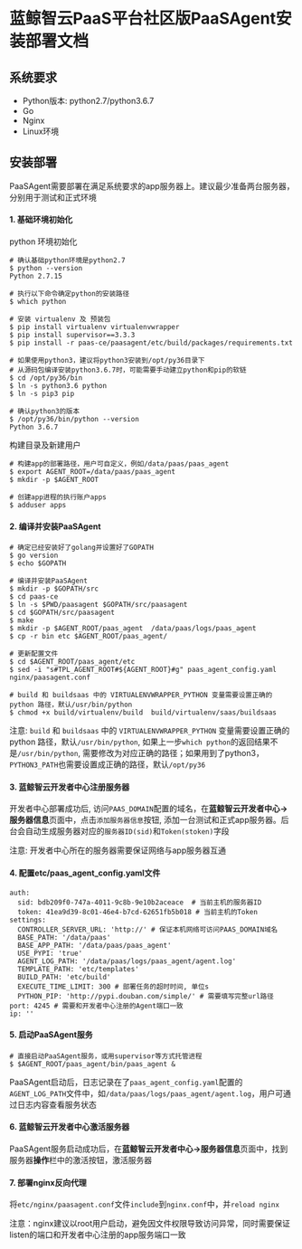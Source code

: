 # 蓝鲸智云PaaS平台社区版PaaSAgent安装部署文档

## 系统要求

- Python版本: python2.7/python3.6.7
- Go
- Nginx
- Linux环境

## 安装部署
PaaSAgent需要部署在满足系统要求的app服务器上。建议最少准备两台服务器，分别用于测试和正式环境

#### 1. 基础环境初始化

python 环境初始化

```
# 确认基础python环境是python2.7
$ python --version
Python 2.7.15

# 执行以下命令确定python的安装路径
$ which python

# 安装 virtualenv 及 预装包
$ pip install virtualenv virtualenvwrapper
$ pip install supervisor==3.3.3
$ pip install -r paas-ce/paasagent/etc/build/packages/requirements.txt

# 如果使用python3，建议将python3安装到/opt/py36目录下
# 从源码包编译安装python3.6.7时，可能需要手动建立python和pip的软链
$ cd /opt/py36/bin
$ ln -s python3.6 python
$ ln -s pip3 pip

# 确认python3的版本
$ /opt/py36/bin/python --version
Python 3.6.7
```


构建目录及新建用户

```
# 构建app的部署路径，用户可自定义，例如/data/paas/paas_agent
$ export AGENT_ROOT=/data/paas/paas_agent
$ mkdir -p $AGENT_ROOT

# 创建app进程的执行账户apps
$ adduser apps
```

#### 2. 编译并安装PaaSAgent

```
# 确定已经安装好了golang并设置好了GOPATH
$ go version
$ echo $GOPATH

# 编译并安装PaaSAgent
$ mkdir -p $GOPATH/src
$ cd paas-ce
$ ln -s $PWD/paasagent $GOPATH/src/paasagent
$ cd $GOPATH/src/paasagent
$ make
$ mkdir -p $AGENT_ROOT/paas_agent  /data/paas/logs/paas_agent
$ cp -r bin etc $AGENT_ROOT/paas_agent/

# 更新配置文件
$ cd $AGENT_ROOT/paas_agent/etc
$ sed -i "s#TPL_AGENT_ROOT#${AGENT_ROOT}#g" paas_agent_config.yaml nginx/paasagent.conf

# build 和 buildsaas 中的 VIRTUALENVWRAPPER_PYTHON 变量需要设置正确的 python 路径，默认/usr/bin/python
$ chmod +x build/virtualenv/build  build/virtualenv/saas/buildsaas
```

注意: `build` 和 `buildsaas` 中的 `VIRTUALENVWRAPPER_PYTHON` 变量需要设置正确的 python 路径，默认`/usr/bin/python`, 如果上一步`which python`的返回结果不是`/usr/bin/python`, 需要修改为对应正确的路径；如果用到了python3，`PYTHON3_PATH`也需要设置成正确的路径，默认`/opt/py36`

#### 3. 蓝鲸智云开发者中心注册服务器

开发者中心部署成功后, 访问`PAAS_DOMAIN`配置的域名，在**蓝鲸智云开发者中心->服务器信息**页面中，点击`添加服务器信息`按钮, 添加一台测试和正式app服务器。后台会自动生成服务器对应的`服务器ID(sid)`和`Token(stoken)`字段

注意: 开发者中心所在的服务器需要保证网络与app服务器互通

#### 4. 配置etc/paas_agent_config.yaml文件

```
auth:
  sid: bdb209f0-747a-4011-9c8b-9e10b2aceace  # 当前主机的服务器ID
  token: 41ea9d39-8c01-46e4-b7cd-62651fb5b018 # 当前主机的Token
settings:
  CONTROLLER_SERVER_URL: 'http://' # 保证本机网络可访问PAAS_DOMAIN域名
  BASE_PATH: '/data/paas'
  BASE_APP_PATH: '/data/paas/paas_agent'
  USE_PYPI: 'true'
  AGENT_LOG_PATH: '/data/paas/logs/paas_agent/agent.log'
  TEMPLATE_PATH: 'etc/templates'
  BUILD_PATH: 'etc/build'
  EXECUTE_TIME_LIMIT: 300 # 部署任务的超时时间, 单位s
  PYTHON_PIP: 'http://pypi.douban.com/simple/' # 需要填写完整url路径
port: 4245 # 需要和开发者中心注册的Agent端口一致
ip: ''
```

#### 5. 启动PaaSAgent服务

```
# 直接启动PaaSAgent服务，或用supervisor等方式托管进程
$ $AGENT_ROOT/paas_agent/bin/paas_agent &
```
PaaSAgent启动后，日志记录在了`paas_agent_config.yaml`配置的`AGENT_LOG_PATH`文件中，如`/data/paas/logs/paas_agent/agent.log`，用户可通过日志内容查看服务状态

#### 6. 蓝鲸智云开发者中心激活服务器
PaaSAgent服务启动成功后，在**蓝鲸智云开发者中心->服务器信息**页面中，找到服务器**操作**栏中的激活按钮，激活服务器

#### 7. 部署nginx反向代理

将`etc/nginx/paasagent.conf`文件`include`到`nginx.conf`中，并`reload nginx`

注意：nginx建议以root用户启动，避免因文件权限导致访问异常，同时需要保证listen的端口和开发者中心注册的app服务端口一致

